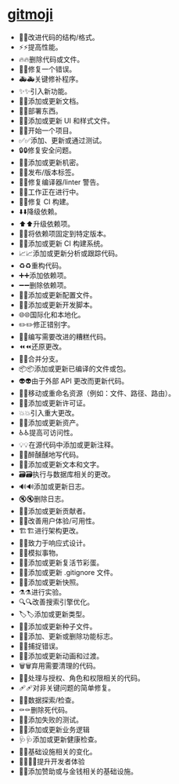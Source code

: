 # [gitmoji](https://gitmoji.dev)

- 🎨:art:改进代码的结构/格式。
- ⚡:zap:提高性能。
- 🔥:fire:删除代码或文件。
- 🐛:bug:修复一个错误。
- 🚑️:ambulance:关键修补程序。
- ✨:sparkles:引入新功能。
- 📝:memo:添加或更新文档。
- 🚀:rocket:部署东西。
- 💄:lipstick:添加或更新 UI 和样式文件。
- 🎉:tada:开始一个项目。
- ✅:white_check_mark:添加、更新或通过测试。
- 🔒️:lock:修复安全问题。
- 🔐:closed_lock_with_key:添加或更新机密。
- 🔖:bookmark:发布/版本标签。
- 🚨:rotating_light:修复编译器/linter 警告。
- 🚧:construction:工作正在进行中。
- 💚:green_heart:修复 CI 构建。
- ⬇️:arrow_down:降级依赖。
- ⬆️:arrow_up:升级依赖项。
- 📌:pushpin:将依赖项固定到特定版本。
- 👷:construction_worker:添加或更新 CI 构建系统。
- 📈:chart_with_upwards_trend:添加或更新分析或跟踪代码。
- ♻️:recycle:重构代码。
- ➕:heavy_plus_sign:添加依赖项。
- ➖:heavy_minus_sign:删除依赖项。
- 🔧:wrench:添加或更新配置文件。
- 🔨:hammer:添加或更新开发脚本。
- 🌐:globe_with_meridians:国际化和本地化。
- ✏️:pencil2:修正错别字。
- 💩:poop:编写需要改进的糟糕代码。
- ⏪️:rewind:还原更改。
- 🔀:twisted_rightwards_arrows:合并分支。
- 📦️:package:添加或更新已编译的文件或包。
- 👽️:alien:由于外部 API 更改而更新代码。
- 🚚:truck:移动或重命名资源（例如：文件、路径、路由）。
- 📄:page_facing_up:添加或更新许可证。
- 💥:boom:引入重大更改。
- 🍱:bento:添加或更新资产。
- ♿️:wheelchair:提高可访问性。
- 💡:bulb:在源代码中添加或更新注释。
- 🍻:beers:醉醺醺地写代码。
- 💬:speech_balloon:添加或更新文本和文字。
- 🗃️:card_file_box:执行与数据库相关的更改。
- 🔊:loud_sound:添加或更新日志。
- 🔇:mute:删除日志。
- 👥:busts_in_silhouette:添加或更新贡献者。
- 🚸:children_crossing:改善用户体验/可用性。
- 🏗️:building_construction:进行架构更改。
- 📱:iphone:致力于响应式设计。
- 🤡:clown_face:模拟事物。
- 🥚:egg:添加或更新复活节彩蛋。
- 🙈:see_no_evil:添加或更新 .gitignore 文件。
- 📸:camera_flash:添加或更新快照。
- ⚗️:alembic:进行实验。
- 🔍️:mag:改善搜索引擎优化。
- 🏷️:label:添加或更新类型。
- 🌱:seedling:添加或更新种子文件。
- 🚩:triangular_flag_on_post:添加、更新或删除功能标志。
- 🥅:goal_net:捕捉错误。
- 💫:dizzy:添加或更新动画和过渡。
- 🗑️:wastebasket:弃用需要清理的代码。
- 🛂:passport_control:处理与授权、角色和权限相关的代码。
- 🩹:adhesive_bandage:对非关键问题的简单修复。
- 🧐:monocle_face:数据探索/检查。
- ⚰️:coffin:删除死代码。
- 🧪:test_tube:添加失败的测试。
- 👔:necktie:添加或更新业务逻辑
- 🩺:stethoscope:添加或更新健康检查。
- 🧱:bricks:基础设施相关的变化。
- 🧑‍💻:technologist:提升开发者体验
- 💸:money_with_wings:添加赞助或与金钱相关的基础设施。